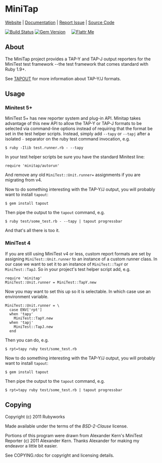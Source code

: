 # MiniTap

[Website](http://rubyworks.github.com/minitap) |
[Documentation](http://rubydoc.info/gems/minitap/frames) |
[Report Issue](http://github.com/rubyworks/minitap/issues) |
[Source Code](http://github.com/rubyworks/minitap)

[![Build Status](https://travis-ci.org/rubyworks/minitap.png)](https://travis-ci.org/rubyworks/minitap)
[![Gem Version](https://badge.fury.io/rb/minitap.png)](http://badge.fury.io/rb/minitap) &nbsp; &nbsp;
[![Flattr Me](http://api.flattr.com/button/flattr-badge-large.png)](http://flattr.com/thing/324911/Rubyworks-Ruby-Development-Fund)


## About

The MiniTap project provides a TAP-Y and TAP-J output reporters for
the MiniTest test framework --the test framework that comes standard
with Ruby 1.9+.

See [TAPOUT](http://rubyworks.github.com/tapout) for more information about
TAP-Y/J formats.


## Usage

### Minitest 5+

MiniTest 5+ has new reporter system and plug-in API. Minitap takes advantage
of this new API to allow the TAP-Y or TAP-J formats to be selected via command-line
options instead of requiring that the format be set in the test helper scripts.
Instead, simply add `--tapy` or `--tapj` after a isolated `-` separator on the
ruby test command invocation, e.g.

    $ ruby -Ilib test.runner.rb - --tapy

In your test helper scripts be sure you have the standard Minitest line:

    require 'minitap/autorun'

And remove any old `MiniTest::Unit.runner=` assignments if you are migrating 
from v4.

Now to do something interesting with the TAP-Y/J output, you will probably want
to install `tapout`:

    $ gem install tapout

Then pipe the output to the `tapout` command, e.g.

    $ ruby test/some_test.rb - --tapy | tapout progressbar

And that's all there is too it.


### MiniTest 4

If you are still using MiniTest v4 or less, custom report formats are set by 
assigning `MiniTest::Unit.runner` to an instance of a custom runner class. 
In our case we want to set it to an instance of `MiniTest::TapY` or `MiniTest::TapJ`.
So in your project's test helper script add, e.g.

    require 'minitap'
    MiniTest::Unit.runner = MiniTest::TapY.new

Now you may want to set this up so it is selectable. In which case use an
environment variable.

    MiniTest::Unit.runner = \
      case ENV['rpt']
      when 'tapy'
        MiniTest::TapY.new
      when 'tapj'
        MiniTest::TapJ.new
      end

Then you can do, e.g.

    $ rpt=tapy ruby test/some_test.rb

Now to do something interesting with the TAP-Y/J output, you will probably want
to install `tapout`:

    $ gem install tapout

Then pipe the output to the `tapout` command, e.g.

    $ rpt=tapy ruby test/some_test.rb | tapout progressbar


## Copying

Copyright (c) 2011 Rubyworks

Made available under the terms of the *BSD-2-Clause* license.

Portions of this program were drawn from Alexander Kern's
MiniTest Reporter (c) 2011 Alexander Kern. Thanks Alexander
for making my endeavor a little bit easier.

See COPYING.rdoc for copyright and licensing details.

